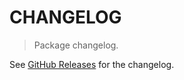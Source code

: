 # CHANGELOG

> Package changelog.

See [GitHub Releases](https://github.com/stdlib-js/utils-some-by-right/releases) for the changelog.